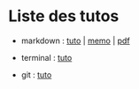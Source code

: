 
# Liste des tutos


* markdown :  [tuto](https://openclassrooms.com/fr/courses/1304236-redigez-en-markdown) |
              [memo](https://github.com/eminet666/tuto_perso/blob/master/0_markdown/README.md) |
              [pdf](https://github.com/eminet666/tuto_perso/blob/master/0_markdown/memento.pdf)

* terminal :  [tuto](https://openclassrooms.com/fr/courses/2342361-gerez-votre-code-avec-git-et-github?status=published)

* git :  [tuto](https://openclassrooms.com/fr/courses/2342361-gerez-votre-code-avec-git-et-github?status=published)
